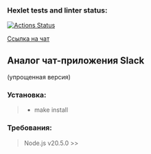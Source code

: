 ### Hexlet tests and linter status:
[![Actions Status](https://github.com/d1abetik/frontend-project-12/actions/workflows/hexlet-check.yml/badge.svg)](https://github.com/d1abetik/frontend-project-12/actions)

[Ссылка на чат](https://frontend-project-12-production-80f6.up.railway.app/)

## Аналог чат-приложения Slack
(упрощенная версия)

### Установка:
>  - make install

### Требования:
>  Node.js v20.5.0 >>